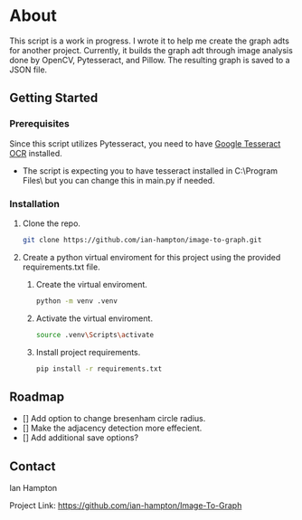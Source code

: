 # About

This script is a work in progress. I wrote it to help me create the graph adts for another project. Currently, it builds the graph adt through image analysis done by OpenCV, Pytesseract, and Pillow. The resulting graph is saved to a JSON file.

## Getting Started

### Prerequisites

Since this script utilizes Pytesseract, you need to have [Google Tesseract OCR](https://github.com/tesseract-ocr/tesseract) installed.
* The script is expecting you to have tesseract installed in C:\Program Files\ but you can change this in main.py if needed.

### Installation

1. Clone the repo.
    ```sh
   git clone https://github.com/ian-hampton/image-to-graph.git
   ```
2. Create a python virtual enviroment for this project using the provided requirements.txt file.

    1. Create the virtual enviroment.
        ```sh
        python -m venv .venv
        ```
    2. Activate the virtual enviroment.
        ```sh
        source .venv\Scripts\activate
        ```
    3. Install project requirements.
        ```sh
        pip install -r requirements.txt
        ```

## Roadmap

- [] Add option to change bresenham circle radius.
- [] Make the adjacency detection more effecient.
- [] Add additional save options?

## Contact

Ian Hampton

Project Link: https://github.com/ian-hampton/Image-To-Graph